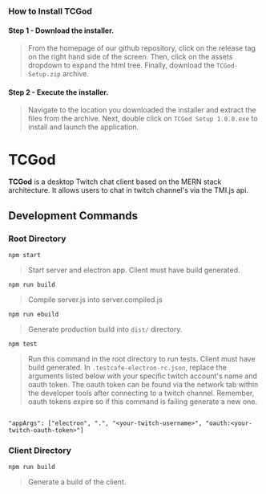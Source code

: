 ### How to Install TCGod

#### Step 1 - Download the installer.
> From the homepage of our github repository, click on the release tag on the right hand side of the screen.
> Then, click on the assets dropdown to expand the html tree.
> Finally, download the `TCGod-Setup.zip` archive.

#### Step 2 - Execute the installer.
> Navigate to the location you downloaded the installer and extract the files from the archive.
> Next, double click on `TCGod Setup 1.0.0.exe` to install and launch the application.


# TCGod

**TCGod** is a desktop Twitch chat client based on the MERN stack architecture.
It allows users to chat in twitch channel's via the TMI.js api. 

## Development Commands

### Root Directory

`npm start`

> Start server and electron app. Client must have build generated. 

`npm run build`

> Compile server.js into server.compiled.js

`npm run ebuild`

>Generate production build into `dist/` directory.

`npm test` 

> Run this command in the root directory to run tests. Client must have build generated. 
> In `.testcafe-electron-rc.json`, replace the arguments listed below with your specific twitch
> account's name and oauth token. The oauth token can be found via the network tab within the 
> developer tools after connecting to a twitch channel. Remember, oauth tokens expire so if this 
> command is failing generate a new one. 


```

"appArgs": ["electron", ".", "<your-twitch-username>", "oauth:<your-twitch-oauth-token>"]

```

### Client Directory

`npm run build`

> Generate a build of the client. 
